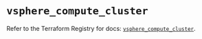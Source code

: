 # `vsphere_compute_cluster`

Refer to the Terraform Registry for docs: [`vsphere_compute_cluster`](https://registry.terraform.io/providers/hashicorp/vsphere/2.8.3/docs/resources/compute_cluster).
